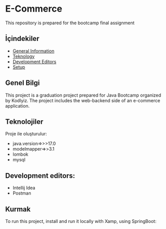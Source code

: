 # E-Commerce
  This repository is prepared for the bootcamp final assignment
## İçindekiler
* [General Information](#general-info)
* [Teknology](#teknolojiler)
* [Development Editors](#Development-editors)
* [Setup](#kurulum)

## Genel Bilgi
This project is a graduation project prepared for Java Bootcamp organized by Kodlyiz.
The project includes the web-backend side of an e-commerce application.

	
## Teknolojiler
Proje ile oluşturulur:
* java.version=>>>17.0
* modelmapper=>>3.1
* lombok
* mysql

## Development editors:
* Intellij Idea
* Postman
	
## Kurmak
To run this project, install and run it locally with Xamp, using SpringBoot:



 
